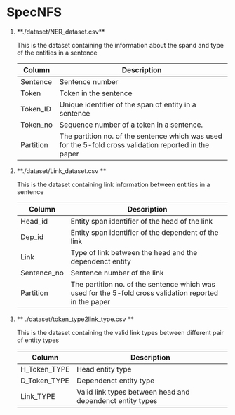 # SpecNFS

<ol>

<li> **./dataset/NER_dataset.csv**

This is the dataset containing the information about the spand and type of the entities in a sentence

| **Column**   |  **Description** | 
| --- | ---- |
| Sentence  |  Sentence number | 
| Token     |  Token in the sentence | 
| Token_ID  |  Unique identifier of the span of entity in a sentence | 
| Token_no  |  Sequence number of a token in a sentence. | 
| Partition |  The partition no. of the sentence which was used for the 5-fold cross validation reported in the paper  |

 </li>
 
<li>  **./dataset/Link_dataset.csv **

This is the dataset containing link information between entities in a sentence

| Column       |  Description |
| --- | ---  |
| Head_id      |  Entity span identifier of the head of the link  |
| Dep_id       |  Entity span identifier of the dependent of the link  |
| Link         |  Type of link between the head and the dependenct entity  |
| Sentence_no  |  Sentence number of the link  |
| Partition    |  The partition no. of the sentence which was used for the 5-fold cross validation reported in the paper   |

</li>

<li>  ** ./dataset/token_type2link_type.csv  **

This is the dataset containing the valid link types between different pair of entity types

 | Column       |  Description  | 
 | ---  | ---  | 
 | H_Token_TYPE | Head entity type  | 
 | D_Token_TYPE | Dependenct entity type  | 
 | Link_TYPE    | Valid link types between head and dependenct entity types  | 

 </li>

</ol>
